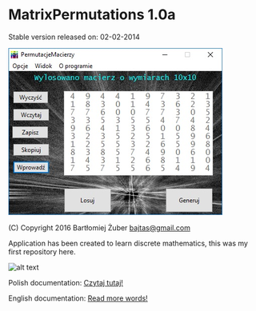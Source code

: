 MatrixPermutations 1.0a
==================
Stable version released on: 02-02-2014

![Alt text](/docs/gui.jpg?raw=true "How GUI looks")

(C) Copyright 2016 Bartłomiej Żuber <bajtas@gmail.com>

Application has been created to learn discrete mathematics, this was my first repository here.

![alt text](https://encrypted-tbn3.gstatic.com/images?q=tbn:ANd9GcSSsnTNn7HmcHidzl_zH3_w6cHArujZ3MF5rXHaLA6eMvjHAB7O "Line separator")

Polish documentation: [Czytaj tutaj!](docs/POLISH_README.md)

English documentation: [Read more words!](docs/ENGLISH_README.md)
